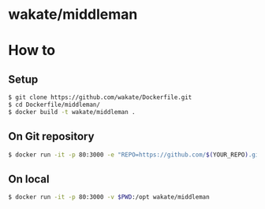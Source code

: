 # wakate/middleman

# How to

## Setup
```sh
$ git clone https://github.com/wakate/Dockerfile.git
$ cd Dockerfile/middleman/
$ docker build -t wakate/middleman .
```
## On Git repository
```sh
$ docker run -it -p 80:3000 -e "REPO=https://github.com/$(YOUR_REPO).git" -e "BRANCH=master" wakate/middleman
```

## On local
```sh
$ docker run -it -p 80:3000 -v $PWD:/opt wakate/middleman
```

